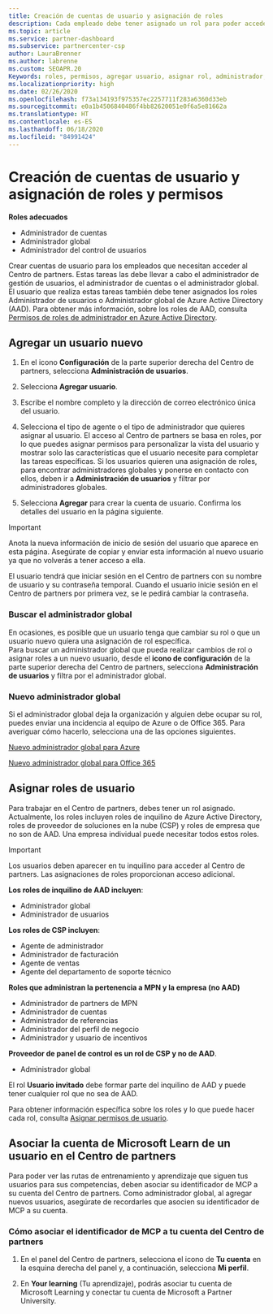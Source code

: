 ```yaml
---
title: Creación de cuentas de usuario y asignación de roles
description: Cada empleado debe tener asignado un rol para poder acceder al Centro de partners. Obtén información acerca de cómo crear cuentas de usuario, asignar roles y establecer permisos.
ms.topic: article
ms.service: partner-dashboard
ms.subservice: partnercenter-csp
author: LauraBrenner
ms.author: labrenne
ms.custom: SEOAPR.20
Keywords: roles, permisos, agregar usuario, asignar rol, administrador, agente,
ms.localizationpriority: high
ms.date: 02/26/2020
ms.openlocfilehash: f73a134193f975357ec2257711f283a6360d33eb
ms.sourcegitcommit: e0a1b4506840486f4bb82620051e0f6a5e81662a
ms.translationtype: HT
ms.contentlocale: es-ES
ms.lasthandoff: 06/18/2020
ms.locfileid: "84991424"
---
```

# <a name="create-user-accounts-and-assign-roles-and-permissions"></a>Creación de cuentas de usuario y asignación de roles y permisos

**Roles adecuados**

- Administrador de cuentas
- Administrador global
- Administrador del control de usuarios

Crear cuentas de usuario para los empleados que necesitan acceder al Centro de partners. Estas tareas las debe llevar a cabo el administrador de gestión de usuarios, el administrador de cuentas o el administrador global. El usuario que realiza estas tareas también debe tener asignados los roles Administrador de usuarios o Administrador global de Azure Active Directory (AAD). Para obtener más información, sobre los roles de AAD, consulta [Permisos de roles de administrador en Azure Active Directory](https://docs.microsoft.com/azure/active-directory/users-groups-roles/directory-assign-admin-roles).


## <a name="add-a-new-user"></a>Agregar un usuario nuevo

1. En el icono **Configuración** de la parte superior derecha del Centro de partners, selecciona **Administración de usuarios**.

2. Selecciona **Agregar usuario**.

3. Escribe el nombre completo y la dirección de correo electrónico única del usuario.

4. Selecciona el tipo de agente o el tipo de administrador que quieres asignar al usuario. El acceso al Centro de partners se basa en roles, por lo que puedes asignar permisos para personalizar la vista del usuario y mostrar solo las características que el usuario necesite para completar las tareas específicas.  Si los usuarios quieren una asignación de roles, para encontrar administradores globales y ponerse en contacto con ellos, deben ir a **Administración de usuarios** y filtrar por administradores globales.

5. Selecciona **Agregar** para crear la cuenta de usuario. Confirma los detalles del usuario en la página siguiente.

> [!IMPORTANT]  
> Anota la nueva información de inicio de sesión del usuario que aparece en esta página. Asegúrate de copiar y enviar esta información al nuevo usuario ya que no volverás a tener acceso a ella. 


El usuario tendrá que iniciar sesión en el Centro de partners con su nombre de usuario y su contraseña temporal. Cuando el usuario inicie sesión en el Centro de partners por primera vez, se le pedirá cambiar la contraseña. 


### <a name="find-your-global-admin"></a>Buscar el administrador global

En ocasiones, es posible que un usuario tenga que cambiar su rol o que un usuario nuevo quiera una asignación de rol específica.  
Para buscar un administrador global que pueda realizar cambios de rol o asignar roles a un nuevo usuario, desde el **icono de configuración** de la parte superior derecha del Centro de partners, selecciona **Administración de usuarios** y filtra por el administrador global. 


### <a name="new-global-admin"></a>Nuevo administrador global

Si el administrador global deja la organización y alguien debe ocupar su rol, puedes enviar una incidencia al equipo de Azure o de Office 365. Para averiguar cómo hacerlo, selecciona una de las opciones siguientes.

[Nuevo administrador global para Azure](https://support.microsoft.com/help/4505981/what-to-do-if-the-only-admin-for-your-mpn-program-has-left-the-company)

[Nuevo administrador global para Office 365](https://admin.microsoft.com/)


## <a name="assign-user-roles"></a>Asignar roles de usuario

Para trabajar en el Centro de partners, debes tener un rol asignado.  Actualmente, los roles incluyen roles de inquilino de Azure Active Directory, roles de proveedor de soluciones en la nube (CSP) y roles de empresa que no son de AAD. Una empresa individual puede necesitar todos estos roles.

>[!Important]
>Los usuarios deben aparecer en tu inquilino para acceder al Centro de partners. Las asignaciones de roles proporcionan acceso adicional.


**Los roles de inquilino de AAD incluyen**:
- Administrador global
- Administrador de usuarios

**Los roles de CSP incluyen**:
- Agente de administrador
- Administrador de facturación
- Agente de ventas
- Agente del departamento de soporte técnico

**Roles que administran la pertenencia a MPN y la empresa (no AAD)**
- Administrador de partners de MPN
- Administrador de cuentas
- Administrador de referencias
- Administrador del perfil de negocio
- Administrador y usuario de incentivos

**Proveedor de panel de control es un rol de CSP y no de AAD**.
- Administrador global

El rol **Usuario invitado** debe formar parte del inquilino de AAD y puede tener cualquier rol que no sea de AAD.

Para obtener información específica sobre los roles y lo que puede hacer cada rol, consulta [Asignar permisos de usuario](permissions-overview.md).

## <a name="associate-a-users-microsoft-learn-account-in-partner-center"></a>Asociar la cuenta de Microsoft Learn de un usuario en el Centro de partners

Para poder ver las rutas de entrenamiento y aprendizaje que siguen tus usuarios para sus competencias, deben asociar su identificador de MCP a su cuenta del Centro de partners. Como administrador global, al agregar nuevos usuarios, asegúrate de recordarles que asocien su identificador de MCP a su cuenta. 

### <a name="how-to-associate-your-mcp-id-to-your-partner-center-account"></a>Cómo asociar el identificador de MCP a tu cuenta del Centro de partners

1. En el panel del Centro de partners, selecciona el icono de **Tu cuenta** en la esquina derecha del panel y, a continuación, selecciona **Mi perfil**.

2. En **Your learning** (Tu aprendizaje), podrás asociar tu cuenta de Microsoft Learning y conectar tu cuenta de Microsoft a Partner University.
